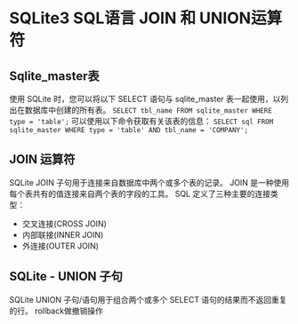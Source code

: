 # SQLite3 SQL语言 JOIN 和 UNION运算符
## Sqlite_master表
使用 SQLite 时，您可以将以下 SELECT 语句与 sqlite_master 表一起使用，以列出在数据库中创建的所有表。
```SELECT tbl_name FROM sqlite_master WHERE type = 'table';```
可以使用以下命令获取有关该表的信息：
```SELECT sql FROM sqlite_master WHERE type = 'table' AND tbl_name = 'COMPANY';```
## JOIN 运算符
SQLite JOIN 子句用于连接来自数据库中两个或多个表的记录。 JOIN 是一种使用每个表共有的值连接来自两个表的字段的工具。
SQL 定义了三种主要的连接类型：
* 交叉连接(CROSS JOIN)
* 内部联接(INNER JOIN)
* 外连接(OUTER JOIN)
## SQLite - UNION 子句
SQLite UNION 子句/语句用于组合两个或多个 SELECT 语句的结果而不返回重复的行。
rollback做撤销操作